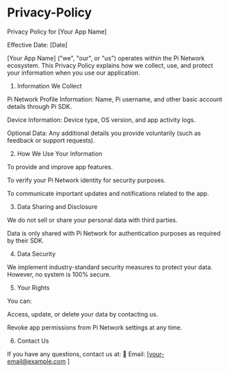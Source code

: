 # Privacy-Policy
Privacy Policy for [Your App Name]

Effective Date: [Date]

[Your App Name] ("we", "our", or "us") operates within the Pi Network ecosystem. This Privacy Policy explains how we collect, use, and protect your information when you use our application.

1. Information We Collect

Pi Network Profile Information: Name, Pi username, and other basic account details through Pi SDK.

Device Information: Device type, OS version, and app activity logs.

Optional Data: Any additional details you provide voluntarily (such as feedback or support requests).

2. How We Use Your Information

To provide and improve app features.

To verify your Pi Network identity for security purposes.

To communicate important updates and notifications related to the app.

3. Data Sharing and Disclosure

We do not sell or share your personal data with third parties.

Data is only shared with Pi Network for authentication purposes as required by their SDK.

4. Data Security

We implement industry-standard security measures to protect your data. However, no system is 100% secure.

5. Your Rights

You can:

Access, update, or delete your data by contacting us.

Revoke app permissions from Pi Network settings at any time.

6. Contact Us

If you have any questions, contact us at:
📧 Email: [your-email@example.com
]
